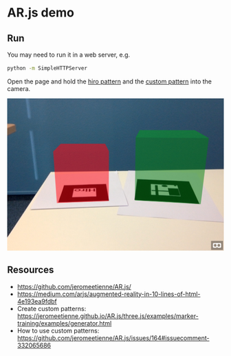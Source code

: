 # AR.js demo

## Run

You may need to run it in a web server, e.g.
```sh
python -m SimpleHTTPServer
```

Open the page and hold the [hiro pattern](https://jeromeetienne.github.io/AR.js/data/images/HIRO.jpg) and the
[custom pattern](custom-pattern.png) into the camera.

![Screenshot](screenshot.jpg)


## Resources
- https://github.com/jeromeetienne/AR.js/
- https://medium.com/arjs/augmented-reality-in-10-lines-of-html-4e193ea9fdbf
- Create custom patterns:
  https://jeromeetienne.github.io/AR.js/three.js/examples/marker-training/examples/generator.html
- How to use custom patterns:
  https://github.com/jeromeetienne/AR.js/issues/164#issuecomment-332065686


